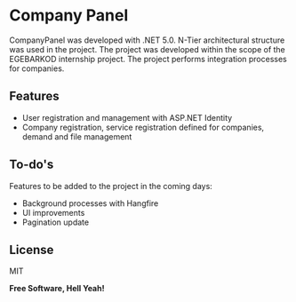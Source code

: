 # Company Panel
 

CompanyPanel was developed with .NET 5.0. N-Tier architectural structure was used in the project. The project was developed within the scope of the EGEBARKOD internship project. The project performs integration processes for companies.

## Features

- User registration and management with ASP.NET Identity
- Company registration, service registration defined for companies, demand and file management


## To-do's

Features to be added to the project in the coming days:

- Background processes with Hangfire
- UI improvements
- Pagination update

## License

MIT

**Free Software, Hell Yeah!**

